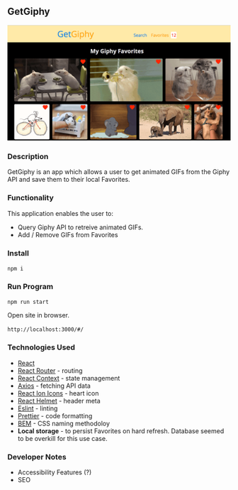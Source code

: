## GetGiphy

![](public/images/home-page-screenshot.png)

### Description

GetGiphy is an app which allows a user to get animated GIFs from the Giphy API and save them to their local Favorites.

### Functionality

This application enables the user to:

- Query Giphy API to retreive animated GIFs.
- Add / Remove GIFs from Favorites

### Install

```
npm i
```

### Run Program

```
npm run start
```

Open site in browser.

`http://localhost:3000/#/`

### Technologies Used

- [React](https://reactjs.org/)
- [React Router](https://reacttraining.com/react-router/) - routing
- [React Context](https://reactjs.org/docs/context.html) - state management
- [Axios](https://www.npmjs.com/package/axios) - fetching API data
- [React Ion Icons](https://zamarrowski.github.io/react-ionicons/) - heart icon
- [React Helmet](https://github.com/nfl/react-helmet) - header meta
- [Eslint](https://eslint.org/) - linting
- [Prettier](https://prettier.io/) - code formatting
- [BEM](http://getbem.com/introduction/) - CSS naming methodoloy
- **Local storage** - to persist Favorites on hard refresh. Database seemed to be overkill for this use case.

### Developer Notes

- Accessibility Features (?)
- SEO
